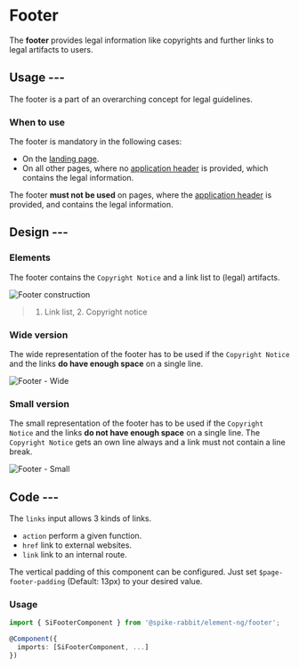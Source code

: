 # Footer

The **footer** provides legal information like copyrights and further links to legal
artifacts to users.

## Usage ---

The footer is a part of an overarching concept for legal guidelines.

### When to use

The footer is mandatory in the following cases:

- On the [landing page](../pages/landing-page.md).
- On all other pages, where no [application header](../layout-navigation/application-header.md)
  is provided, which contains the legal information.

The footer **must not be used** on pages, where the [application header](../layout-navigation/application-header.md)
is provided, and contains the legal information.

## Design ---

### Elements

The footer contains the `Copyright Notice` and a link list to (legal) artifacts.

![Footer construction](images/footer-usage-construction.png)

 > 1. Link list, 2. Copyright notice

### Wide version

The wide representation of the footer has to be used if the `Copyright Notice`
and the links **do have enough space** on a single line.

![Footer - Wide](images/footer-usage-wide.png)

### Small version

The small representation of the footer has to be used if the `Copyright Notice`
and the links **do not have enough space** on a single line. The
`Copyright Notice` gets an own line always and a link must not contain a line
break.

![Footer - Small](images/footer-usage-small.png)

## Code ---

The `links` input allows 3 kinds of links.

- `action` perform a given function.
- `href` link to external websites.
- `link` link to an internal route.

The vertical padding of this component can be configured. Just set
`$page-footer-padding` (Default: 13px) to your desired value.

### Usage

```ts
import { SiFooterComponent } from '@spike-rabbit/element-ng/footer';

@Component({
  imports: [SiFooterComponent, ...]
})
```

<si-docs-component example="si-footer/si-footer"></si-docs-component>

<si-docs-api component="SiFooterComponent"></si-docs-api>

<si-docs-types></si-docs-types>
